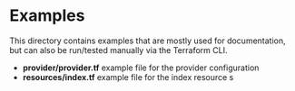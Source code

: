 # Examples

This directory contains examples that are mostly used for documentation, but can also be run/tested manually via the Terraform CLI.


* **provider/provider.tf** example file for the provider configuration 
* **resources/index.tf** example file for the index resource 
s